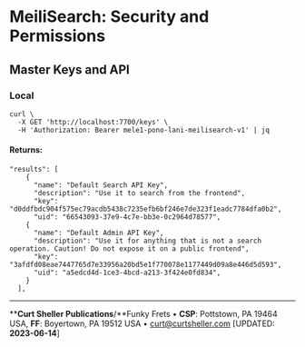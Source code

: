 # MeiliSearch: Security and Permissions
## Master Keys and API

### Local

```
curl \
  -X GET 'http://localhost:7700/keys' \
  -H 'Authorization: Bearer mele1-pono-lani-meilisearch-v1' | jq
```
#### Returns:
```
"results": [
    {
      "name": "Default Search API Key",
      "description": "Use it to search from the frontend",
      "key": "d0ddfbdc904f575ec79acdb5438c7235efb6bf246e7de323f1eadc7784dfa0b2",
      "uid": "66543093-37e9-4c7e-bb3e-0c2964d78577",
    {
      "name": "Default Admin API Key",
      "description": "Use it for anything that is not a search operation. Caution! Do not expose it on a public frontend",
      "key": "3afdfd08eae7447765d7e33956a20bd5e1f770078e1177449d09a8e446d5d593",
      "uid": "a5edcd4d-1ce3-4bcd-a213-3f424e0fd834",
    }
  ],

  ```
----
****Curt Sheller Publications**/**Funky Frets • **CSP**: Pottstown, PA 19464 USA, **FF**: Boyertown, PA 19512 USA • [curt@curtsheller.com](mailto:curt@curtsheller.com) [UPDATED: **2023-06-14**]
